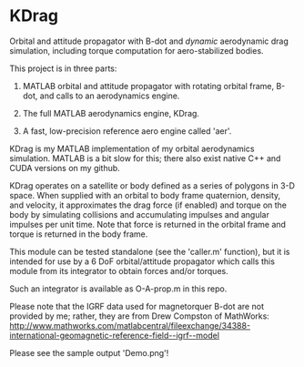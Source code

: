 # KDrag
Orbital and attitude propagator with B-dot and *dynamic* aerodynamic drag simulation, including torque computation for aero-stabilized bodies.

This project is in three parts:

1) MATLAB orbital and attitude propagator with rotating orbital frame, B-dot,
and calls to an aerodynamics engine.

2) The full MATLAB aerodynamics engine, KDrag.

3) A fast, low-precision reference aero engine called 'aer'.

KDrag is my MATLAB implementation of my orbital aerodynamics simulation.
MATLAB is a bit slow for this; there also exist native C++ and
CUDA versions on my github.

KDrag operates on a satellite or body defined as a series of polygons
in 3-D space. When supplied with an orbital to body frame quaternion,
density, and velocity, it approximates the drag force (if enabled)
and torque on the body by simulating collisions and accumulating
impulses and angular impulses per unit time. Note that force is
returned in the orbital frame and torque is returned in the body frame.

This module can be tested standalone (see the 'caller.m' function),
but it is intended for use by a 6 DoF orbital/attitude propagator which
calls this module from its integrator to obtain forces and/or torques.

Such an integrator is available as O-A-prop.m in this repo.

Please note that the IGRF data used for magnetorquer B-dot are not
provided by me; rather, they are from Drew Compston of MathWorks:
http://www.mathworks.com/matlabcentral/fileexchange/34388-international-geomagnetic-reference-field--igrf--model

Please see the sample output 'Demo.png'!

